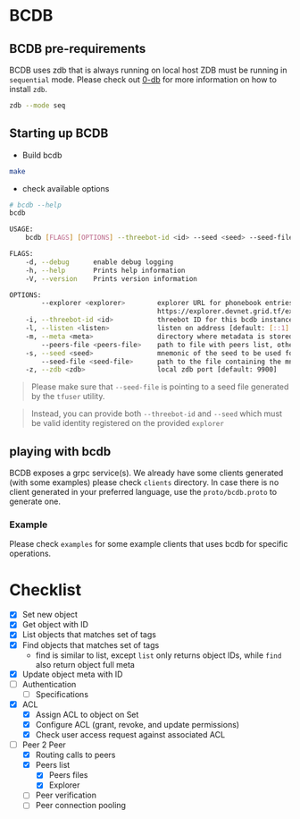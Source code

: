 # BCDB


## BCDB pre-requirements
BCDB uses zdb that is always running on local host ZDB must be running in `sequential` mode. Please check out [0-db](https://github.com/threefoldtech/0-db) for more information on how to install `zdb`.

```bash
zdb --mode seq
```

## Starting up BCDB
- Build bcdb
```bash
make
```
- check available options
```bash
# bcdb --help
bcdb

USAGE:
    bcdb [FLAGS] [OPTIONS] --threebot-id <id> --seed <seed> --seed-file <seed-file>

FLAGS:
    -d, --debug      enable debug logging
    -h, --help       Prints help information
    -V, --version    Prints version information

OPTIONS:
        --explorer <explorer>        explorer URL for phonebook entries validations [default:
                                     https://explorer.devnet.grid.tf/explorer/]
    -i, --threebot-id <id>           threebot ID for this bcdb instance
    -l, --listen <listen>            listen on address [default: [::1]:50051]
    -m, --meta <meta>                directory where metadata is stored [default: /home/azmy/.bcdb-meta]
        --peers-file <peers-file>    path to file with peers list, otherwise use explorer [env: PEERS_FILE=]
    -s, --seed <seed>                mnemonic of the seed to be used for the identity [env: SEED=]
        --seed-file <seed-file>      path to the file containing the mnemonic [env: seed-file=]
    -z, --zdb <zdb>                  local zdb port [default: 9900]

```

> Please make sure that `--seed-file` is pointing to a seed file generated by the `tfuser` utility.

> Instead, you can provide both `--threebot-id` and `--seed` which must be valid identity registered on the provided `explorer`

## playing with bcdb
BCDB exposes a grpc service(s). We already have some clients generated (with some examples) please check `clients` directory.
In case there is no client generated in your preferred language, use the `proto/bcdb.proto` to generate one.

### Example
Please check `examples` for some example clients that uses bcdb for specific operations.


# Checklist
- [x] Set new object
- [x] Get object with ID
- [x] List objects that matches set of tags
- [x] Find objects that matches set of tags
  - find is similar to list, except `list` only returns object IDs, while `find` also return object full meta
- [x] Update object meta with ID
- [ ] Authentication
  - [ ] Specifications
- [x] ACL
  - [x] Assign ACL to object on Set
  - [x] Configure ACL (grant, revoke, and update permissions)
  - [x] Check user access request against associated ACL
- [ ] Peer 2 Peer
  - [x] Routing calls to peers
  - [x] Peers list
    - [x] Peers files
    - [x] Explorer
  - [ ] Peer verification
  - [ ] Peer connection pooling
